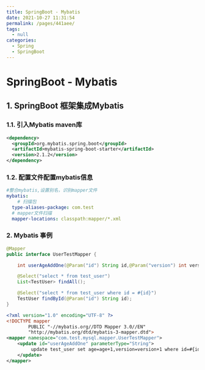 ```yaml
---
title: SpringBoot - Mybatis
date: 2021-10-27 11:31:54
permalink: /pages/441aee/
tags: 
  - null
categories: 
  - Spring
  - SpringBoot
---
```


# SpringBoot - Mybatis

## 1. SpringBoot 框架集成Mybatis

### 1.1. 引入Mybatis maven库

```xml
<dependency>
  <groupId>org.mybatis.spring.boot</groupId>
  <artifactId>mybatis-spring-boot-starter</artifactId>
  <version>2.1.2</version>
</dependency>
```

### 1.2. 配置文件配置mybatis信息

```yaml
#整合mybatis,设置别名，识别mapper文件
mybatis:
	# 扫描包
  type-aliases-package: com.test
  # mapper文件扫描
  mapper-locations: classpath:mapper/*.xml
```

### 2. Mybatis 事例

```java
@Mapper
public interface UserTestMapper {

    int userAgeAddOne(@Param("id") String id,@Param("version") int version);

    @Select("select * from test_user")
    List<TestUser> findAll();

    @Select("select * from test_user where id = #{id}")
    TestUser findById(@Param("id") String id);
}
```

```xml
<?xml version="1.0" encoding="UTF-8" ?>
<!DOCTYPE mapper
        PUBLIC "-//mybatis.org//DTD Mapper 3.0//EN"
        "http://mybatis.org/dtd/mybatis-3-mapper.dtd">
<mapper namespace="com.test.mysql.mapper.UserTestMapper">
    <update id="userAgeAddOne" parameterType="String">
         update test_user set age=age+1,version=version+1 where id=#{id} and version=#{version};
    </update>
</mapper>
```

